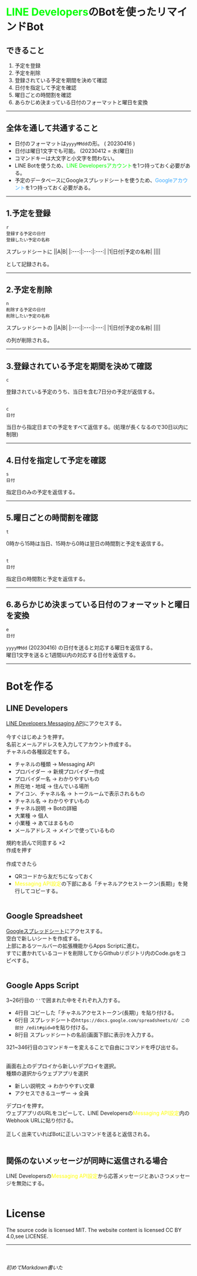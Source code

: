 # <span style="color:lime">LINE Developers</span>のBotを使ったリマインドBot
## できること
1. 予定を登録
2. 予定を削除
3. 登録されている予定を期間を決めて確認
4. 日付を指定して予定を確認
5. 曜日ごとの時間割を確認
6. あらかじめ決まっている日付のフォーマットと曜日を変換
---
## 全体を通して共通すること
- 日付のフォーマットは`yyyyMMdd`の形。 ( 20230416 )
- 日付は曜日1文字でも可能。 (20230412 = 水(曜日))
- コマンドキーは大文字と小文字を問わない。
- LINE Botを使うため、<span style="color:lime">LINE Developersアカウント</span>を1つ持っておく必要がある。
- 予定のデータベースにGoogleスプレッドシートを使うため、<span style="color:#3aa9ff">Googleアカウント</span>を1つ持っておく必要がある。
---
## 1.予定を登録
```
r
登録する予定の日付
登録したい予定の名称
```
スプレッドシートに
||A|B|
|:---:|:---:|:---:|
|1|日付|予定の名称|
||||

として記録される。<br>

---
## 2.予定を削除
```
n
削除する予定の日付
削除したい予定の名称
```
スプレッドシートの
||A|B|
|:---:|:---:|:---:|
|1|日付|予定の名称|
||||

の列が削除される。<br>

---
## 3.登録されている予定を期間を決めて確認
```
c
```
登録されている予定のうち、当日を含む7日分の予定が返信する。<br><br>
```
c
日付
```
当日から指定日までの予定をすべて返信する。(処理が長くなるので30日以内に制限)<br>

---
## 4.日付を指定して予定を確認
```
s
日付
```
指定日のみの予定を返信する。<br>

---
## 5.曜日ごとの時間割を確認
```
t
```
0時から15時は当日、15時から0時は翌日の時間割と予定を返信する。<br><br>
```
t
日付
```
指定日の時間割と予定を返信する。<br>

---
## 6.あらかじめ決まっている日付のフォーマットと曜日を変換
```
e
日付
```
`yyyyMMdd` (20230416) の日付を送ると対応する曜日を返信する。<br>曜日1文字を送ると1週間以内の対応する日付を返信する。

---
# Botを作る
## LINE Developers
[LINE Developers Messaging API](https://developers.line.biz/ja/services/messaging-api/)にアクセスする。<br><br>
今すぐはじめようを押す。<br>
名前とメールアドレスを入力してアカウント作成する。<br>
チャネルの各種設定をする。
- チャネルの種類 → Messaging API
- プロバイダー → 新規プロバイダー作成
- プロバイダー名 → わかりやすいもの
- 所在地・地域 → 住んでいる場所
- アイコン、チャネル名 → トークルームで表示されるもの
- チャネル名 → わかりやすいもの
- チャネル説明 → Botの詳細
- 大業種 → 個人
- 小業種 → あてはまるもの
- メールアドレス → メインで使っているもの

規約を読んで同意する ×2<br>
作成を押す<br><br>
作成できたら
- QRコードから友だちになっておく
- <span style="color:yellow">Messaging API設定</span>の下部にある「チャネルアクセストークン(長期)」を発行してコピーする。<br><br>
## Google Spreadsheet
[Googleスプレッドシート](https://docs.google.com/spreadsheets/)にアクセスする。<br>
空白で新しいシートを作成する。<br>
上部にあるツールバーの拡張機能からApps Scriptに進む。<br>
すでに書かれているコードを削除してからGithubリポジトリ内のCode.gsをコピペする。<br><br>
## Google Apps Script
3~26行目の `''`で囲まれた中をそれぞれ入力する。<br>
- 4行目 コピーした「チャネルアクセストークン(長期)」を貼り付ける。
- 6行目 スプレッドシートの`https://docs.google.com/spreadsheets/d/ この部分 /edit#gid=0`を貼り付ける。
- 8行目 スプレッドシートの名前(画面下部に表示)を入力する。<br>

321~346行目のコマンドキーを変えることで自由にコマンドを呼び出せる。<br><br>

画面右上のデプロイから新しいデプロイを選択。<br>
種類の選択からウェブアプリを選択<br>
- 新しい説明文 → わかりやすい文章
- アクセスできるユーザー → 全員

デプロイを押す。<br>
ウェブアプリのURLをコピーして、LINE Developersの<span style="color:yellow">Messaging API設定</span>内のWebhook URLに貼り付ける。<br><br>
正しく出来ていればBotに正しいコマンドを送ると返信される。<br><br>

## 関係のないメッセージが同時に返信される場合
LINE Developersの<span style="color:yellow">Messaging API設定</span>から応答メッセージとあいさつメッセージを無効にする。<br><br>
# License
The source code is licensed MIT. The website content is licensed CC BY 4.0,see LICENSE.<br>

---
<br>

###### 初めてMarkdown書いた
